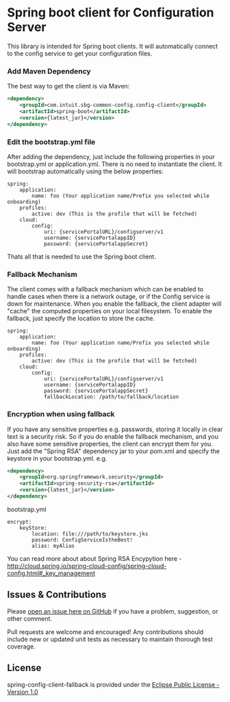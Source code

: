 Spring boot client for Configuration Server
=============

This library is intended for Spring boot clients. It will automatically connect to the config service to get your configuration files.

### Add Maven Dependency

The best way to get the client is via Maven:

```xml
<dependency>
    <groupId>com.intuit.sbg-common-config.config-client</groupId>
    <artifactId>spring-boot</artifactId>
    <version>{latest_jar}</version>
</dependency>
```

### Edit the bootstrap.yml file

After adding the dependency, just include the following properties in your bootstrap.yml or application.yml.
There is no need to instantiate the client. It will bootstrap automatically using the below properties:

```
spring:
    application:
        name: foo (Your application name/Prefix you selected while onboarding)
    profiles:
        active: dev (This is the profile that will be fetched)
    cloud:
        config:
            uri: {servicePortalURL}/configserver/v1
            username: {servicePortalappID}
            password: {servicePortalappSecret}
```

Thats all that is needed to use the Spring boot client.


### Fallback Mechanism

The client comes with a fallback mechanism which can be enabled to handle cases when there is a network outage, or if the Config service is down for maintenance.
When you enable the fallback, the client adapter will "cache" the computed properties on your local filesystem. To enable the fallback, just specify the location to store the cache.

```
spring:
    application:
        name: foo (Your application name/Prefix you selected while onboarding)
    profiles:
        active: dev (This is the profile that will be fetched)
    cloud:
        config:
            uri: {servicePortalURL}/configserver/v1
            username: {servicePortalappID}
            password: {servicePortalappSecret}
            fallbackLocation: /path/to/fallback/location
```

### Encryption when using fallback

If you have any sensitive properties e.g. passwords, storing it locally in clear text is a security risk. So if you do enable the fallback mechanism, and you also have some sensitive properties, the client can encrypt them for you.
            Just add the "Spring RSA" dependency jar to your pom.xml and specify the keystore in your bootstrap.yml.
            e.g.
```xml
<dependency>
    <groupId>org.springframework.security</groupId>
    <artifactId>spring-security-rsa</artifactId>
    <version>{latest_jar}</version>
</dependency>
```

bootstrap.yml
```
encrypt:
    keyStore:
        location: file:///path/to/keystore.jks
        password: ConfigServiceIstheBest!
        alias: myAlias
```
You can read more about about Spring RSA Encypytion here - http://cloud.spring.io/spring-cloud-config/spring-cloud-config.html#_key_management


## Issues & Contributions
Please [open an issue here on GitHub](https://github.com/intuit/spring-config-client-fallback/issues/new) if you have a problem, suggestion, or other comment.

Pull requests are welcome and encouraged!  Any contributions should include new or updated unit tests as necessary to maintain thorough test coverage.

## License
spring-config-client-fallback is provided under the [Eclipse Public License - Version 1.0](http://www.eclipse.org/legal/epl-v10.html)

